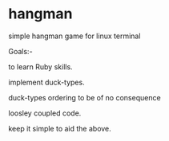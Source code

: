 hangman
=======

simple hangman game for linux terminal

Goals:-

to learn Ruby skills.

implement duck-types.

duck-types ordering to be of no consequence

loosley coupled code.

keep it simple to aid the above.
